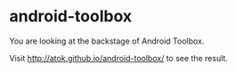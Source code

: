 android-toolbox
===============

You are looking at the backstage of Android Toolbox. 

Visit http://atok.github.io/android-toolbox/ to see the result.
